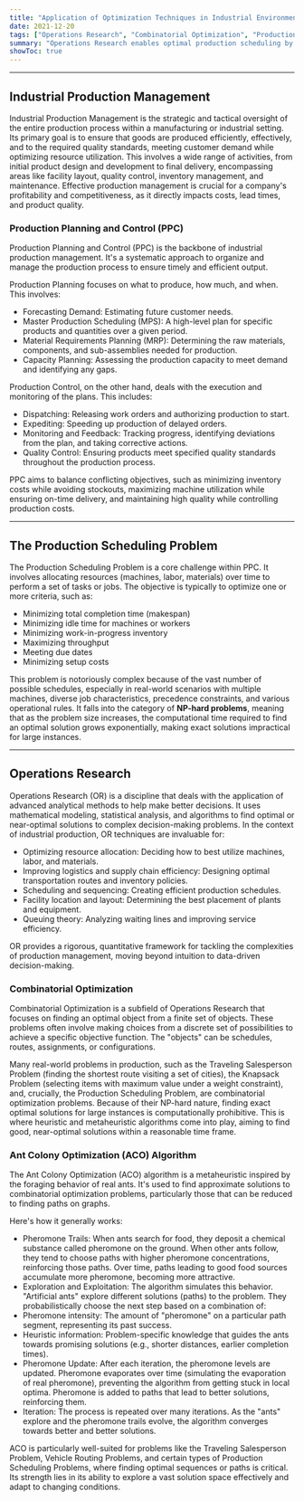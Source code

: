 ```yaml
---
title: "Application of Optimization Techniques in Industrial Environments"
date: 2021-12-20
tags: ["Operations Research", "Combinatorial Optimization", "Production Planning and Control", "Process Optimization"]
summary: "Operations Research enables optimal production scheduling by efficiently allocating resources and sequencing tasks to maximize productivity and minimize delays."
showToc: true
---
```


---

## Industrial Production Management

Industrial Production Management is the strategic and tactical oversight of the entire production process within a manufacturing or industrial setting. Its primary goal is to ensure that goods are produced efficiently, effectively, and to the required quality standards, meeting customer demand while optimizing resource utilization. This involves a wide range of activities, from initial product design and development to final delivery, encompassing areas like facility layout, quality control, inventory management, and maintenance. Effective production management is crucial for a company's profitability and competitiveness, as it directly impacts costs, lead times, and product quality.

### Production Planning and Control (PPC)

Production Planning and Control (PPC) is the backbone of industrial production management. It's a systematic approach to organize and manage the production process to ensure timely and efficient output.

Production Planning focuses on what to produce, how much, and when. This involves:
* Forecasting Demand: Estimating future customer needs.
* Master Production Scheduling (MPS): A high-level plan for specific products and quantities over a given period.
* Material Requirements Planning (MRP): Determining the raw materials, components, and sub-assemblies needed for production.
* Capacity Planning: Assessing the production capacity to meet demand and identifying any gaps.

Production Control, on the other hand, deals with the execution and monitoring of the plans. This includes:
* Dispatching: Releasing work orders and authorizing production to start.
* Expediting: Speeding up production of delayed orders.
* Monitoring and Feedback: Tracking progress, identifying deviations from the plan, and taking corrective actions.
* Quality Control: Ensuring products meet specified quality standards throughout the production process.

PPC aims to balance conflicting objectives, such as minimizing inventory costs while avoiding stockouts, maximizing machine utilization while ensuring on-time delivery, and maintaining high quality while controlling production costs.

---

## The Production Scheduling Problem

The Production Scheduling Problem is a core challenge within PPC. It involves allocating resources (machines, labor, materials) over time to perform a set of tasks or jobs. The objective is typically to optimize one or more criteria, such as:

* Minimizing total completion time (makespan)
* Minimizing idle time for machines or workers
* Minimizing work-in-progress inventory
* Maximizing throughput
* Meeting due dates
* Minimizing setup costs

This problem is notoriously complex because of the vast number of possible schedules, especially in real-world scenarios with multiple machines, diverse job characteristics, precedence constraints, and various operational rules. It falls into the category of **NP-hard problems**, meaning that as the problem size increases, the computational time required to find an optimal solution grows exponentially, making exact solutions impractical for large instances.

---

## Operations Research

Operations Research (OR) is a discipline that deals with the application of advanced analytical methods to help make better decisions. It uses mathematical modeling, statistical analysis, and algorithms to find optimal or near-optimal solutions to complex decision-making problems. In the context of industrial production, OR techniques are invaluable for:

* Optimizing resource allocation: Deciding how to best utilize machines, labor, and materials.
* Improving logistics and supply chain efficiency: Designing optimal transportation routes and inventory policies.
* Scheduling and sequencing: Creating efficient production schedules.
* Facility location and layout: Determining the best placement of plants and equipment.
* Queuing theory: Analyzing waiting lines and improving service efficiency.

OR provides a rigorous, quantitative framework for tackling the complexities of production management, moving beyond intuition to data-driven decision-making.

### Combinatorial Optimization

Combinatorial Optimization is a subfield of Operations Research that focuses on finding an optimal object from a finite set of objects. These problems often involve making choices from a discrete set of possibilities to achieve a specific objective function. The "objects" can be schedules, routes, assignments, or configurations.

Many real-world problems in production, such as the Traveling Salesperson Problem (finding the shortest route visiting a set of cities), the Knapsack Problem (selecting items with maximum value under a weight constraint), and, crucially, the Production Scheduling Problem, are combinatorial optimization problems. Because of their NP-hard nature, finding exact optimal solutions for large instances is computationally prohibitive. This is where heuristic and metaheuristic algorithms come into play, aiming to find good, near-optimal solutions within a reasonable time frame.

### Ant Colony Optimization (ACO) Algorithm

The Ant Colony Optimization (ACO) algorithm is a metaheuristic inspired by the foraging behavior of real ants. It's used to find approximate solutions to combinatorial optimization problems, particularly those that can be reduced to finding paths on graphs.

Here's how it generally works:

* Pheromone Trails: When ants search for food, they deposit a chemical substance called pheromone on the ground. When other ants follow, they tend to choose paths with higher pheromone concentrations, reinforcing those paths. Over time, paths leading to good food sources accumulate more pheromone, becoming more attractive.
* Exploration and Exploitation: The algorithm simulates this behavior. "Artificial ants" explore different solutions (paths) to the problem. They probabilistically choose the next step based on a combination of:
* Pheromone intensity: The amount of "pheromone" on a particular path segment, representing its past success.
* Heuristic information: Problem-specific knowledge that guides the ants towards promising solutions (e.g., shorter distances, earlier completion times).
* Pheromone Update: After each iteration, the pheromone levels are updated. Pheromone evaporates over time (simulating the evaporation of real pheromone), preventing the algorithm from getting stuck in local optima. Pheromone is added to paths that lead to better solutions, reinforcing them.
* Iteration: The process is repeated over many iterations. As the "ants" explore and the pheromone trails evolve, the algorithm converges towards better and better solutions.

ACO is particularly well-suited for problems like the Traveling Salesperson Problem, Vehicle Routing Problems, and certain types of Production Scheduling Problems, where finding optimal sequences or paths is critical. Its strength lies in its ability to explore a vast solution space effectively and adapt to changing conditions.
